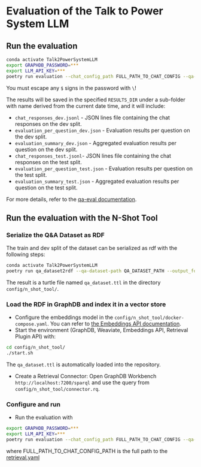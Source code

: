 # Evaluation of the Talk to Power System LLM

## Run the evaluation

```bash
conda activate Talk2PowerSystemLLM
export GRAPHDB_PASSWORD=***
export LLM_API_KEY=***
poetry run evaluation --chat_config_path FULL_PATH_TO_CHAT_CONFIG --qa-dataset-path QA_DATASET_PATH --results_dir RESULTS_DIR
```

You must escape any `$` signs in the password with `\`!

The results will be saved in the specified `RESULTS_DIR` under a sub-folder with name derived from the current date time, and it will include:

- `chat_responses_dev.jsonl` - JSON lines file containing the chat responses on the dev split.
- `evaluation_per_question_dev.json` - Evaluation results per question on the dev split.
- `evaluation_summary_dev.json` - Aggregated evaluation results per question on the dev split.
- `chat_responses_test.jsonl`- JSON lines file containing the chat responses on the test split.
- `evaluation_per_question_test.json` - Evaluation results per question on the test split.
- `evaluation_summary_test.json` - Aggregated evaluation results per question on the test split.

For more details, refer to the [qa-eval documentation](https://github.com/Ontotext-AD/qa-eval).

## Run the evaluation with the N-Shot Tool

### Serialize the Q&A Dataset as RDF

The train and dev split of the dataset can be serialized as rdf with the following steps:

```bash
conda activate Talk2PowerSystemLLM
poetry run qa_dataset2rdf --qa-dataset-path QA_DATASET_PATH --output_folder config/n_shot_tool/
```

The result is a turtle file named `qa_dataset.ttl` in the directory `config/n_shot_tool/`.

### Load the RDF in GraphDB and index it in a vector store

- Configure the embeddings model in the `config/n_shot_tool/docker-compose.yaml`. 
You can refer to [the Embeddings API documentation](https://gitlab.ontotext.com/sol/nlp/ontotext-embeddings-api/-/tree/main/app?ref_type=heads#embeddings).
- Start the environment (GraphDB, Weaviate, Embeddings API, Retrieval Plugin API) with:
```bash
cd config/n_shot_tool/
./start.sh
```
The `qa_dataset.ttl` is automatically loaded into the repository.
- Create a Retrieval Connector: Open GraphDB Workbench `http://localhost:7200/sparql` and use the query from `config/n_shot_tool/connector.rq`.

### Configure and run

- Run the evaluation with
```bash
export GRAPHDB_PASSWORD=***
export LLM_API_KEY=***
poetry run evaluation --chat_config_path FULL_PATH_TO_CHAT_CONFIG --qa-dataset-path QA_DATASET_PATH --results_dir RESULTS_DIR
```

where FULL_PATH_TO_CHAT_CONFIG_PATH is the full path to the [retrieval.yaml](../config/retrieval.yaml)
